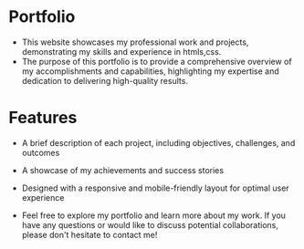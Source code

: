 # Portfolio 

* This website showcases my professional work and projects, demonstrating my skills and experience in htmls,css. 
* The purpose of this portfolio is to provide a comprehensive overview of my accomplishments and capabilities, highlighting my expertise   and dedication to delivering high-quality results.

# Features
* A brief description of each project, including objectives, challenges, and outcomes
* A showcase of my achievements and success stories
* Designed with a responsive and mobile-friendly layout for optimal user experience

* Feel free to explore my portfolio and learn more about my work. If you have any questions or would like to discuss potential collaborations, please don't hesitate to contact me!